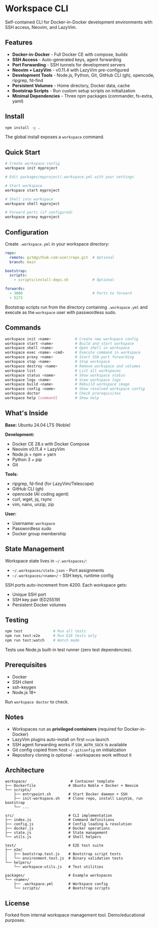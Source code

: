 # Workspace CLI

Self-contained CLI for Docker-in-Docker development environments with SSH access, Neovim, and LazyVim.

## Features

- **Docker-in-Docker** - Full Docker CE with compose, buildx
- **SSH Access** - Auto-generated keys, agent forwarding
- **Port Forwarding** - SSH tunnels for development servers
- **Neovim + LazyVim** - v0.11.4 with LazyVim pre-configured
- **Development Tools** - Node.js, Python, Git, GitHub CLI (gh), opencode, ripgrep, fd-find
- **Persistent Volumes** - Home directory, Docker data, cache
- **Bootstrap Scripts** - Run custom setup scripts on initialization
- **Minimal Dependencies** - Three npm packages (commander, fs-extra, yaml)

## Install

```bash
npm install -g .
```

The global install exposes a `workspace` command.

## Quick Start

```bash
# Create workspace config
workspace init myproject

# Edit packages/myproject/.workspace.yml with your settings

# Start workspace
workspace start myproject

# Shell into workspace
workspace shell myproject

# Forward ports (if configured)
workspace proxy myproject
```

## Configuration

Create `.workspace.yml` in your workspace directory:

```yaml
repo:
  remote: git@github.com:user/repo.git  # Optional
  branch: main

bootstrap:
  scripts:
    - scripts/install-deps.sh           # Optional

forwards:
  - 3000                                # Ports to forward
  - 5173
```

Bootstrap scripts run from the directory containing `.workspace.yml` and execute as the `workspace` user with passwordless sudo.

## Commands

```bash
workspace init <name>           # Create new workspace config
workspace start <name>          # Build and start workspace
workspace shell <name>          # Open shell in workspace
workspace exec <name> <cmd>     # Execute command in workspace
workspace proxy <name>          # Start SSH port forwarding
workspace stop <name>           # Stop workspace
workspace destroy <name>        # Remove workspace and volumes
workspace list                  # List all workspaces
workspace status <name>         # Show workspace status
workspace logs <name>           # View workspace logs
workspace build <name>          # Rebuild workspace image
workspace config <name>         # Show resolved workspace config
workspace doctor                # Check prerequisites
workspace help [command]        # Show help
```

## What's Inside

**Base:** Ubuntu 24.04 LTS (Noble)

**Development:**
- Docker CE 28.x with Docker Compose
- Neovim v0.11.4 + LazyVim
- Node.js + npm + yarn
- Python 3 + pip
- Git

**Tools:**
- ripgrep, fd-find (for LazyVim/Telescope)
- GitHub CLI (gh)
- opencode (AI coding agent)
- curl, wget, jq, rsync
- vim, nano, unzip, zip

**User:**
- Username: `workspace`
- Passwordless sudo
- Docker group membership

## State Management

Workspace state lives in `~/.workspaces/`:
- `~/.workspaces/state.json` - Port assignments
- `~/.workspaces/<name>/` - SSH keys, runtime config

SSH ports auto-increment from 4200. Each workspace gets:
- Unique SSH port
- SSH key pair (ED25519)
- Persistent Docker volumes

## Testing

```bash
npm test              # Run all tests
npm run test:e2e      # Run E2E tests only
npm run test:watch    # Watch mode
```

Tests use Node.js built-in test runner (zero test dependencies).

## Prerequisites

- Docker
- SSH client
- ssh-keygen
- Node.js 18+

Run `workspace doctor` to check.

## Notes

- Workspaces run as **privileged containers** (required for Docker-in-Docker)
- LazyVim plugins auto-install on first `nvim` launch
- SSH agent forwarding works if `SSH_AUTH_SOCK` is available
- Git config copied from host `~/.gitconfig` on initialization
- Repository cloning is optional - workspaces work without it

## Architecture

```
workspace/                    # Container template
├── Dockerfile               # Ubuntu Noble + Docker + Neovim
└── scripts/
    ├── entrypoint.sh        # Start Docker daemon + SSH
    ├── init-workspace.sh    # Clone repo, install LazyVim, run bootstrap
    └── ...

src/                         # CLI implementation
├── index.js                 # Command definitions
├── config.js                # Config loading & resolution
├── docker.js                # Docker operations
├── state.js                 # State management
└── utils.js                 # Shell helpers

test/                        # E2E test suite
├── e2e/
│   ├── bootstrap.test.js    # Bootstrap script tests
│   └── environment.test.js  # Binary validation tests
└── helpers/
    └── workspace-utils.js   # Test utilities

packages/                    # Example workspaces
└── <name>/
    ├── .workspace.yml       # Workspace config
    └── scripts/             # Bootstrap scripts
```

## License

Forked from internal workspace management tool. Demo/educational purposes.
